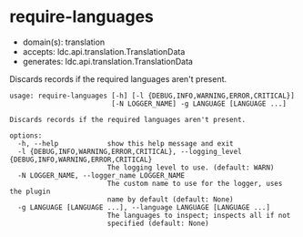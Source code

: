 # require-languages

* domain(s): translation
* accepts: ldc.api.translation.TranslationData
* generates: ldc.api.translation.TranslationData

Discards records if the required languages aren't present.

```
usage: require-languages [-h] [-l {DEBUG,INFO,WARNING,ERROR,CRITICAL}]
                         [-N LOGGER_NAME] -g LANGUAGE [LANGUAGE ...]

Discards records if the required languages aren't present.

options:
  -h, --help            show this help message and exit
  -l {DEBUG,INFO,WARNING,ERROR,CRITICAL}, --logging_level {DEBUG,INFO,WARNING,ERROR,CRITICAL}
                        The logging level to use. (default: WARN)
  -N LOGGER_NAME, --logger_name LOGGER_NAME
                        The custom name to use for the logger, uses the plugin
                        name by default (default: None)
  -g LANGUAGE [LANGUAGE ...], --language LANGUAGE [LANGUAGE ...]
                        The languages to inspect; inspects all if not
                        specified (default: None)
```

